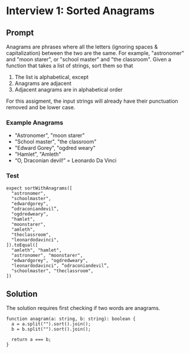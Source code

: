 # Interview 1: Sorted Anagrams

## Prompt

Anagrams are phrases where all the letters (ignoring spaces & capitalization) between the two are the same.
For example, "astronomer" and "moon starer", or "school master" and "the classroom".
Given a function that takes a list of strings, sort them so that

1. The list is alphabetical, except
2. Anagrams are adjacent
3. Adjacent anagrams are in alphabetical order

For this assigment, the input strings will already have their punctuation removed and be lower case.

### Example Anagrams

- "Astronomer", "moon starer"
- "School master", "the classroom"
- "Edward Gorey", "ogdred weary"
- "Hamlet", "Amleth"
- “O, Draconian devil!” = Leonardo Da Vinci

### Test

```
expect sortWithAnagrams([
  "astronomer",
  "schoolmaster",
  "edwardgorey",
  “odraconiandevil”,
  "ogdredweary",
  "hamlet",
  "moonstarer",
  "amleth",
  "theclassroom",
  "leonardodavinci",
]).toEqual([
  "amleth", "hamlet",
  "astronomer", "moonstarer",
  "edwardgorey", "ogdredweary",
  "leonardodavinci", “odraconiandevil”,
  "schoolmaster", "theclassroom",
])
```

## Solution

The solution requires first checking if two words are anagrams.

```
function anagram(a: string, b: string): boolean {
  a = a.split("").sort().join();
  b = b.split("").sort().join();

  return a === b;
}
```
